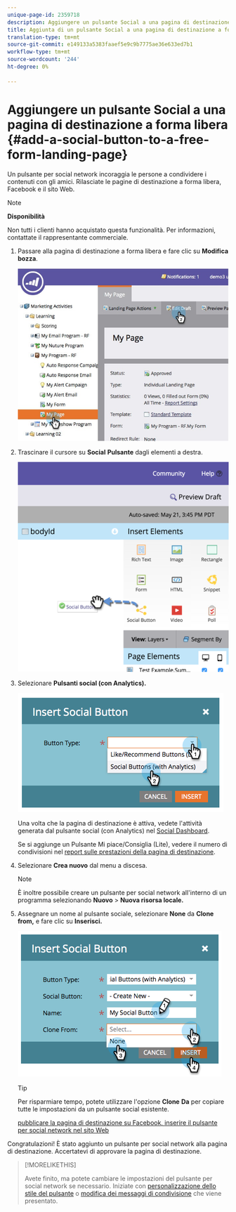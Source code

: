 ```yaml
---
unique-page-id: 2359718
description: Aggiungere un pulsante Social a una pagina di destinazione a forma libera - Marketo Docs - Documentazione del prodotto
title: Aggiunta di un pulsante Social a una pagina di destinazione a forma libera
translation-type: tm+mt
source-git-commit: e149133a5383faaef5e9c9b7775ae36e633ed7b1
workflow-type: tm+mt
source-wordcount: '244'
ht-degree: 0%

---
```



# Aggiungere un pulsante Social a una pagina di destinazione a forma libera {#add-a-social-button-to-a-free-form-landing-page}

Un pulsante per social network incoraggia le persone a condividere i contenuti con gli amici. Rilasciate le pagine di destinazione a forma libera, Facebook e il sito Web.

>[!NOTE]
>
>**Disponibilità**
>
>Non tutti i clienti hanno acquistato questa funzionalità. Per informazioni, contattate il rappresentante commerciale.

1. Passare alla pagina di destinazione a forma libera e fare clic su **Modifica bozza**.

   ![](assets/scoring.jpg)

1. Trascinare il cursore su **Social** **Pulsante** dagli elementi a destra.

   ![](assets/image2015-5-21-15-3a47-3a46.png)

1. Selezionare **Pulsanti social (con Analytics).**

   ![](assets/image2014-9-17-10-3a35-3a13.png)

   Una volta che la pagina di destinazione è attiva, vedete l&#39;attività generata dal pulsante social (con Analytics) nel [Social Dashboard](../../../../product-docs/demand-generation/social/social-functions/view-social-performance.md).

   Se si aggiunge un Pulsante Mi piace/Consiglia (Lite), vedere il numero di condivisioni nel [report sulle prestazioni della pagina di destinazione](../../../../product-docs/demand-generation/landing-pages/understanding-landing-pages/landing-page-performance-report.md).

1. Selezionare **Crea nuovo** dal menu a discesa.

   >[!NOTE]
   >
   >È inoltre possibile creare un pulsante per social network all&#39;interno di un programma selezionando **Nuovo** > **Nuova risorsa locale.**

1. Assegnare un nome al pulsante sociale, selezionare **None** da **Clone from,** e fare clic su **Inserisci.**

   ![](assets/image2014-9-17-10-3a35-3a26.png)

   >[!TIP]
   >
   >Per risparmiare tempo, potete utilizzare l&#39;opzione **Clone** **Da** per copiare tutte le impostazioni da un pulsante social esistente.

   [pubblicare la pagina di destinazione su Facebook, ](../../../../product-docs/demand-generation/facebook/publish-landing-pages-to-facebook.md) [inserire il pulsante per social network nel sito Web](../../../../product-docs/demand-generation/social/social-functions/deploy-social-on-your-website.md)

Congratulazioni! È stato aggiunto un pulsante per social network alla pagina di destinazione. Accertatevi di approvare la pagina di destinazione.

>[!MORELIKETHIS]
>
>Avete finito, ma potete cambiare le impostazioni del pulsante per social network se necessario. Iniziate con [personalizzazione dello stile del pulsante](../../../../product-docs/demand-generation/social/configuring-social-actions/customize-social-app-button.md) o [modifica dei messaggi di condivisione](../../../../product-docs/demand-generation/social/configuring-social-actions/configure-social-sign-up-share-flow.md) che viene presentato.
